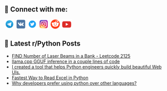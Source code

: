 ## 🔎 Connect with me:
[<img src="https://github.com/bullbesh/bullbesh/blob/main/images/Telegram.png" width="32" height="32" />](https://t.me/bullbesh)
[<img src="https://github.com/bullbesh/bullbesh/blob/main/images/VK.png" width="32" height="32" />](https://vk.com/bullbesh)
[<img src="https://github.com/bullbesh/bullbesh/blob/main/images/Twitter.png" width="32" height="32" />](https://twitter.com/bullbesh1)
[<img src="https://github.com/bullbesh/bullbesh/blob/main/images/Instagram.png" width="32" height="32" />](https://www.instagram.com/bullbesh)
[<img src="https://github.com/bullbesh/bullbesh/blob/main/images/Reddit.png" width="32" height="32" />](https://www.reddit.com/user/bullbesh)
[<img src="https://github.com/bullbesh/bullbesh/blob/main/images/YouTube.png" width="32" height="32" />](https://www.youtube.com/channel/UCtfjRs6uzgq5mfm8S06WTcg)

## 📕 Latest r/Python Posts
<!-- BLOG-POST-LIST:START -->
- [FIND Number of Laser Beams in a Bank - Leetcode 2125](https://www.reddit.com/r/Python/comments/18xktjm/find_number_of_laser_beams_in_a_bank_leetcode_2125/)
- [llama.cpp GGUF inference in a couple lines of code](https://www.reddit.com/r/Python/comments/18xk9eo/llamacpp_gguf_inference_in_a_couple_lines_of_code/)
- [I created a tool that helps Python engineers quickly build beautiful Web UIs.](https://www.reddit.com/r/Python/comments/18xjuqs/i_created_a_tool_that_helps_python_engineers/)
- [Fastest Way to Read Excel in Python](https://www.reddit.com/r/Python/comments/18xitr3/fastest_way_to_read_excel_in_python/)
- [Why developers prefer using python over other languages?](https://www.reddit.com/r/Python/comments/18xhjzj/why_developers_prefer_using_python_over_other/)
<!-- BLOG-POST-LIST:END -->
